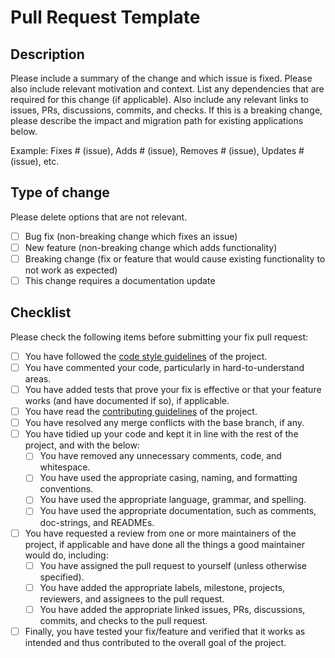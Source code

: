 <!--
Pull Request Template
=====================
This template is for pull requests. Please fill out the information below to the best of your ability. If you are unsure about something, please ask a maintainer of the project.

Thanks again for contributing to the project! :D

// TheModdersDen
-->

# Pull Request Template

## Description

Please include a summary of the change and which issue is fixed. Please also include relevant motivation and context. List any dependencies that are required for this change (if applicable). Also include any relevant links to issues, PRs, discussions, commits, and checks. If this is a breaking change, please describe the impact and migration path for existing applications below.

Example: Fixes # (issue), Adds # (issue), Removes # (issue), Updates # (issue), etc.

## Type of change

Please delete options that are not relevant.

- [ ] Bug fix (non-breaking change which fixes an issue)
- [ ] New feature (non-breaking change which adds functionality)
- [ ] Breaking change (fix or feature that would cause existing functionality to not work as expected)
- [ ] This change requires a documentation update

## Checklist

Please check the following items before submitting your fix pull request:

- [ ] You have followed the [code style guidelines](https://docs.github.com/en/communities/using-templates-to-encourage-useful-issues-and-pull-requests/creating-a-pull-request-template-for-your-repository) of the project.
- [ ] You have commented your code, particularly in hard-to-understand areas.
- [ ] You have added tests that prove your fix is effective or that your feature works (and have documented if so), if applicable.
- [ ] You have read the [contributing guidelines](https://github.com/TheModdersDen/repo_base/.github/blob/production/CONTRIBUTING.md) of the project.
- [ ] You have resolved any merge conflicts with the base branch, if any.
- [ ] You have tidied up your code and kept it in line with the rest of the project, and with the below:
  - [ ] You have removed any unnecessary comments, code, and whitespace.
  - [ ] You have used the appropriate casing, naming, and formatting conventions.
  - [ ] You have used the appropriate language, grammar, and spelling.
  - [ ] You have used the appropriate documentation, such as comments, doc-strings, and READMEs.
- [ ] You have requested a review from one or more maintainers of the project, if applicable and have done all the things a good maintainer would do, including:
  - [ ] You have assigned the pull request to yourself (unless otherwise specified).
  - [ ] You have added the appropriate labels, milestone, projects, reviewers, and assignees to the pull request.
  - [ ] You have added the appropriate linked issues, PRs, discussions, commits, and checks to the pull request.
- [ ] Finally, you have tested your fix/feature and verified that it works as intended and thus contributed to the overall goal of the project.
